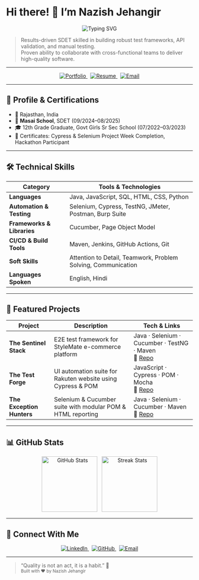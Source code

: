 <!-- HERO & ABOUT ME -->
# Hi there! 👋 I’m **Nazish Jehangir**  
<div align="center">
  <img src="https://readme-typing-svg.herokuapp.com?font=Fira+Code&size=28&duration=3000&pause=1000&color=36BCF7&center=true&vCenter=true&width=600&lines=Software+Development+Engineer+in+Test;Quality+Assurance+Engineer;Test+Automation+Specialist;API+%26+UI+Testing+Expert" alt="Typing SVG" />
</div>

> Results-driven SDET skilled in building robust test frameworks, API validation, and manual testing.  
> Proven ability to collaborate with cross-functional teams to deliver high-quality software.

---

<!-- QUICK LINKS -->
<p align="center">
  <a href="https://nazishjehangirportfolio.netlify.app/" target="_blank">
    <img src="https://img.shields.io/badge/Portfolio-Live-brightgreen?logo=netlify" alt="Portfolio"/>
  </a>
  &nbsp;
  <a href="https://drive.google.com/file/d/1IebUBm9mfITHgk3Qwecbet8g76j9bLTE/view?usp=sharing" target="_blank">
    <img src="https://img.shields.io/badge/Resume-Download-blue?logo=adobeacrobatreader" alt="Resume"/>
  </a>
  &nbsp;
  <a href="mailto:jehnazish@gmail.com">
    <img src="https://img.shields.io/badge/Email-jehnazish%40gmail.com-red?logo=gmail" alt="Email"/>
  </a>
</p>

---

## 🚀 Profile & Certifications
- 📍 Rajasthan, India  
- 🏫 **Masai School**, SDET (09/2024–08/2025)  
- 🎓 12th Grade Graduate, Govt Girls Sr Sec School (07/2022–03/2023)  
- 🏅 Certificates: Cypress & Selenium Project Week Completion, Hackathon Participant  

---

## 🛠️ Technical Skills

| Category                  | Tools & Technologies                                          |
|---------------------------|---------------------------------------------------------------|
| **Languages**             | Java, JavaScript, SQL, HTML, CSS, Python                     |
| **Automation & Testing**  | Selenium, Cypress, TestNG, JMeter, Postman, Burp Suite       |
| **Frameworks & Libraries**| Cucumber, Page Object Model                                   |
| **CI/CD & Build Tools**   | Maven, Jenkins, GitHub Actions, Git                          |
| **Soft Skills**           | Attention to Detail, Teamwork, Problem Solving, Communication |
| **Languages Spoken**      | English, Hindi                                               |

---

## 📂 Featured Projects

| Project                     | Description                                                               | Tech & Links                                                                                           |
|-----------------------------|---------------------------------------------------------------------------|--------------------------------------------------------------------------------------------------------|
| **The Sentinel Stack**      | E2E test framework for StyleMate e-commerce platform                     | Java · Selenium · Cucumber · TestNG · Maven<br>🔗 [Repo](https://github.com/nzjahngere/0019.The-Sentinel-Stack) |
| **The Test Forge**          | UI automation suite for Rakuten website using Cypress & POM               | JavaScript · Cypress · POM · Mocha<br>🔗 [Repo](https://github.com/nzjahngere/006-Test-Forge)           |
| **The Exception Hunters**   | Selenium & Cucumber suite with modular POM & HTML reporting               | Java · Selenium · Cucumber · Maven<br>🔗 [Repo](https://github.com/nzjahngere/009_Exception_Hunters)     |

---

## 📊 GitHub Stats

<div align="center">
  <img src="https://github-readme-stats.vercel.app/api?username=nzjahngere&show_icons=true&theme=tokyonight" height="150" alt="GitHub Stats" />
  &nbsp;
  <img src="https://github-readme-streak-stats.herokuapp.com/?user=nzjahngere&theme=tokyonight" height="150" alt="Streak Stats" />
</div>

---

## 🔗 Connect With Me

<p align="center">
  <a href="https://www.linkedin.com/in/jehnazish/" target="_blank">
    <img src="https://img.shields.io/badge/LinkedIn-NazishJehangir-0077B5?logo=linkedin&style=for-the-badge" alt="LinkedIn"/>
  </a>
  &nbsp;
  <a href="https://github.com/nzjahngere" target="_blank">
    <img src="https://img.shields.io/badge/GitHub-@nzjahngere-181717?logo=github&style=for-the-badge" alt="GitHub"/>
  </a>
  &nbsp;
  <a href="mailto:jehnazish@gmail.com">
    <img src="https://img.shields.io/badge/Email-jehnazish%40gmail.com-D14836?logo=gmail&style=for-the-badge" alt="Email"/>
  </a>
</p>

---

> “Quality is not an act, it is a habit.” 🚀  
<sub>Built with ❤️ by Nazish Jehangir</sub>
